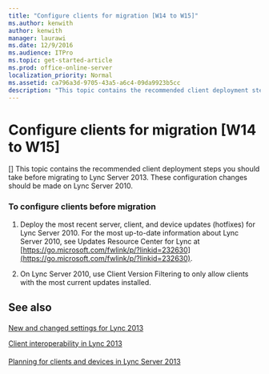 ```yaml
---
title: "Configure clients for migration [W14 to W15]"
ms.author: kenwith
author: kenwith
manager: laurawi
ms.date: 12/9/2016
ms.audience: ITPro
ms.topic: get-started-article
ms.prod: office-online-server
localization_priority: Normal
ms.assetid: ca796a3d-9705-43a5-a6c4-09da9923b5cc
description: "This topic contains the recommended client deployment steps you should take before migrating to Lync Server 2013. These configuration changes should be made on Lync Server 2010."
---
```


# Configure clients for migration [W14 to W15]
[]
This topic contains the recommended client deployment steps you should take before migrating to Lync Server 2013. These configuration changes should be made on Lync Server 2010.
  
### To configure clients before migration

1. Deploy the most recent server, client, and device updates (hotfixes) for Lync Server 2010. For the most up-to-date information about Lync Server 2010, see Updates Resource Center for Lync at [https://go.microsoft.com/fwlink/p/?linkid=232630](https://go.microsoft.com/fwlink/p/?linkid=232630).
    
2. On Lync Server 2010, use Client Version Filtering to only allow clients with the most current updates installed.
    
## See also

#### 

[New and changed settings for Lync 2013](../../planning/planning-for-clients-and-devices-in-lync-server/new-and-changed-settings-for-lync-2013.md)
  
[Client interoperability in Lync 2013](../../planning/planning-for-clients-and-devices-in-lync-server/client-interoperability-in-lync-2013.md)
#### 

[Planning for clients and devices in Lync Server 2013](../../planning/planning-for-clients-and-devices-in-lync-server/planning-for-clients-and-devices-in-lync-server.md)

